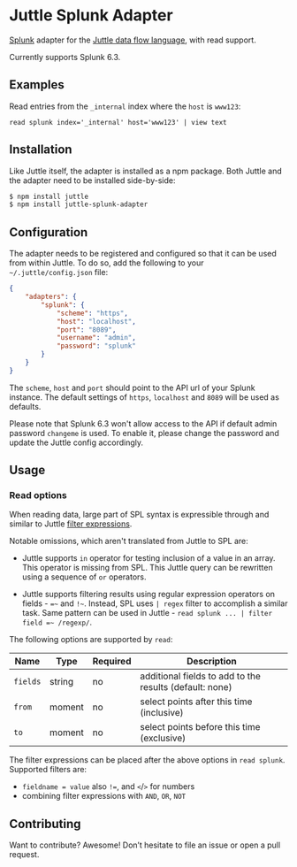 # Juttle Splunk Adapter

[Splunk](http://www.splunk.com/) adapter for the [Juttle data flow
language](https://github.com/juttle/juttle), with read support.

Currently supports Splunk 6.3.

## Examples

Read entries from the `_internal` index where the `host` is `www123`:

```juttle
read splunk index='_internal' host='www123' | view text
```

## Installation

Like Juttle itself, the adapter is installed as a npm package. Both Juttle and
the adapter need to be installed side-by-side:

```bash
$ npm install juttle
$ npm install juttle-splunk-adapter
```

## Configuration

The adapter needs to be registered and configured so that it can be used from
within Juttle. To do so, add the following to your `~/.juttle/config.json` file:

```json
{
    "adapters": {
        "splunk": {
            "scheme": "https",
            "host": "localhost",
            "port": "8089",
            "username": "admin",
            "password": "splunk"
        }
    }
}
```

The `scheme`, `host` and `port` should point to the API url of your Splunk instance.
The default settings of `https`, `localhost` and `8089` will be used as defaults.

Please note that Splunk 6.3 won't allow access to the API if default admin password `changeme`
is used. To enable it, please change the password and update the Juttle config accordingly.

## Usage

### Read options

When reading data, large part of SPL syntax is expressible through and similar
to Juttle [filter expressions](http://juttle.github.io/juttle/concepts/filtering/).

Notable omissions, which aren't translated from Juttle to SPL are:

* Juttle supports `in` operator for testing inclusion of a value in an array.
  This operator is missing from SPL. This Juttle query can be rewritten using a
  sequence of `or` operators.

* Juttle supports filtering results using regular expression operators on
  fields - `=~` and `!~`. Instead, SPL uses `| regex` filter to accomplish a
  similar task. Same pattern can be used in Juttle - `read splunk ... | filter
  field =~ /regexp/`.

The following options are supported by `read`:

Name | Type | Required | Description
-----|------|----------|-------------
`fields` | string | no | additional fields to add to the results (default: none)
`from` | moment | no | select points after this time (inclusive)
`to`   | moment | no | select points before this time (exclusive)

The filter expressions can be placed after the above options in `read splunk`. Supported filters are:

- `fieldname = value` also `!=`, and `<`/`>` for numbers
- combining filter expressions with `AND`, `OR`, `NOT`

## Contributing

Want to contribute? Awesome! Don’t hesitate to file an issue or open a pull
request.
